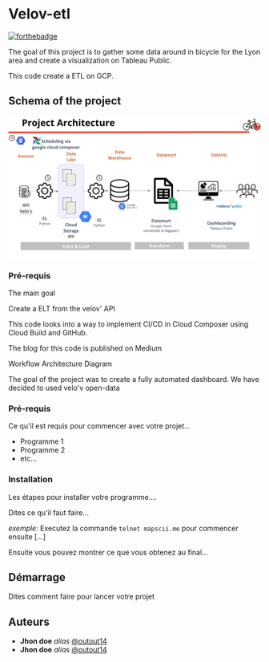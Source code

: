 # Velov-etl

[![forthebadge](http://forthebadge.com/images/badges/built-with-love.svg)](http://forthebadge.com) 

The goal of this project is to gather some data around in bicycle for the Lyon area and create a visualization on Tableau Public.

This code create a ETL on GCP.

## Schema of the project

![alt text](https://github.com/maximeLaine/velov-lyon-etl/blob/main/schema.png)


### Pré-requis


The main goal

Create a ELT from the velov' API


This code looks into a way to implement CI/CD in Cloud Composer using Cloud Build and GitHub.

The blog for this code is published on Medium

Workflow Architecture Diagram


The goal of the project was to create a fully automated dashboard. 
We have decided to used velo'v open-data


### Pré-requis

Ce qu'il est requis pour commencer avec votre projet...

- Programme 1
- Programme 2
- etc...

### Installation

Les étapes pour installer votre programme....

Dites ce qu'il faut faire...

_exemple_: Executez la commande ``telnet mapscii.me`` pour commencer ensuite [...]


Ensuite vous pouvez montrer ce que vous obtenez au final...

## Démarrage

Dites comment faire pour lancer votre projet


## Auteurs

* **Jhon doe** _alias_ [@outout14](https://github.com/outout14)
* **Jhon doe** _alias_ [@outout14](https://github.com/outout14)

